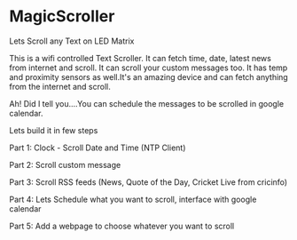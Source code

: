 # MagicScroller
Lets Scroll any Text on LED Matrix


This is a wifi controlled Text Scroller. It can fetch time, date, latest news from internet and scroll. It can scroll your custom messages too. It has temp and proximity sensors as well.It's an amazing device and can fetch anything from the internet and scroll.

Ah! Did I tell you....You can schedule the messages to be scrolled in google calendar. 

Lets build it in few steps

Part 1: Clock - Scroll Date and Time (NTP Client)

Part 2: Scroll custom message

Part 3: Scroll RSS feeds (News, Quote of the Day, Cricket Live from cricinfo)

Part 4: Lets Schedule what you want to scroll, interface with google calendar

Part 5: Add a webpage to choose whatever you want to scroll
